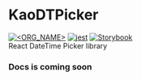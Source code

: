 # KaoDTPicker
[![<ORG_NAME>](https://circleci.com/gh/kaodim/KaoDTPicker.svg?style=svg)](<LINK>)
[![jest](https://jestjs.io/img/jest-badge.svg)](https://github.com/facebook/jest)
[![Storybook](https://cdn.jsdelivr.net/gh/storybookjs/brand@master/badge/badge-storybook.svg)]()  
React DateTime Picker library  

### Docs is coming soon